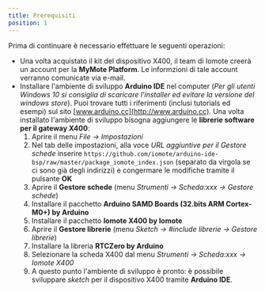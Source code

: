 ```yaml
---
title: Prerequisiti
position: 1
---
```


Prima di continuare è necessario effettuare le seguenti operazioni:

-   Una volta acquistato il kit del dispositivo X400, il team di Iomote creerà un account per la **MyMote Platform**. Le informzioni di tale account verranno comunicate via e-mail.
-   Installare l'ambiente di sviluppo **Arduino IDE** nel computer (*Per gli utenti Windows 10 si consiglia di scaricare l'installer ed evitare la versione del windows store*). Puoi trovare tutti i riferimenti (inclusi tutorials ed esempi) sul sito [www.arduino.cc](http://www.arduino.cc). Una volta installato l'ambiente di sviluppo bisogna aggiungere le **librerie software per il gateway X400**:
    1. Aprire il menu *File -> Impostazioni*
    2. Nel tab delle impostazioni, alla voce *URL aggiuntive per il Gestore schede* inserire `https://github.com/iomote/arduino-ide-bsp/raw/master/package_iomote_index.json` (separato da virgola se ci sono già degli indirizzi) e congermare le modifiche tramite il pulsante **OK**
    3. Aprire il **Gestore schede** (menu *Strumenti -> Scheda:xxx -> Gestore schede*)
    4. Installare il pacchetto **Arduino SAMD Boards (32.bits ARM Cortex-M0+) by Arduino**
    5. Installare il pacchetto **Iomote X400 by Iomote**
    6. Aprire il **Gestore librerie** (menu *Sketch -> #include librerie -> Gestore librerie*)
    7. Installare la libreria **RTCZero by Arduino**
    8. Selezionare la scheda X400 dal menu *Strumenti -> Scheda:xxx -> Iomote X400*
    9. A questo punto l'ambiente di sviluppo è pronto: è possibile sviluppare *sketch* per il dispositivo X400 tramite **Arduino IDE**.
